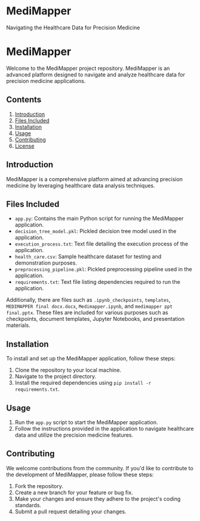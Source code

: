 # MediMapper
Navigating the Healthcare Data for Precision Medicine

# MediMapper

Welcome to the MediMapper project repository. MediMapper is an advanced platform designed to navigate and analyze healthcare data for precision medicine applications.

## Contents

1. [Introduction](#introduction)
2. [Files Included](#files-included)
3. [Installation](#installation)
4. [Usage](#usage)
5. [Contributing](#contributing)
6. [License](#license)

## Introduction

MediMapper is a comprehensive platform aimed at advancing precision medicine by leveraging healthcare data analysis techniques.

## Files Included

- `app.py`: Contains the main Python script for running the MediMapper application.
- `decision_tree_model.pkl`: Pickled decision tree model used in the application.
- `execution_process.txt`: Text file detailing the execution process of the application.
- `health_care.csv`: Sample healthcare dataset for testing and demonstration purposes.
- `preprocessing_pipeline.pkl`: Pickled preprocessing pipeline used in the application.
- `requirements.txt`: Text file listing dependencies required to run the application.

Additionally, there are files such as `.ipynb_checkpoints`, `templates`, `MEDIMAPPER final docx.docx`, `Medimapper.ipynb`, and `medimapper ppt final.pptx`. These files are included for various purposes such as checkpoints, document templates, Jupyter Notebooks, and presentation materials.

## Installation

To install and set up the MediMapper application, follow these steps:

1. Clone the repository to your local machine.
2. Navigate to the project directory.
3. Install the required dependencies using `pip install -r requirements.txt`.

## Usage

1. Run the `app.py` script to start the MediMapper application.
2. Follow the instructions provided in the application to navigate healthcare data and utilize the precision medicine features.

## Contributing

We welcome contributions from the community. If you'd like to contribute to the development of MediMapper, please follow these steps:

1. Fork the repository.
2. Create a new branch for your feature or bug fix.
3. Make your changes and ensure they adhere to the project's coding standards.
4. Submit a pull request detailing your changes.
